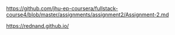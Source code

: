https://github.com/jhu-ep-coursera/fullstack-course4/blob/master/assignments/assignment2/Assignment-2.md


https://rednand.github.io/
